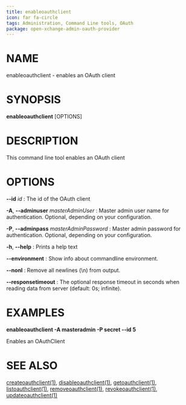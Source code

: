 ```yaml
---
title: enableoauthclient
icon: far fa-circle
tags: Administration, Command Line tools, OAuth
package: open-xchange-admin-oauth-provider
---
```


# NAME

enableoauthclient - enables an OAuth client

# SYNOPSIS

**enableoauthclient** [OPTIONS]

# DESCRIPTION

This command line tool enables an OAuth client

# OPTIONS

**--id** *id*
: The id of the OAuth client

**-A**, **--adminuser** *masterAdminUser*
:   Master admin user name for authentication. Optional, depending on your configuration.

**-P**, **--adminpass** *masterAdminPassword*
:   Master admin password for authentication. Optional, depending on your configuration.

**-h**, **--help**
: Prints a help text

**--environment**
:   Show info about commandline environment.

**--nonl**
:   Remove all newlines (\\n) from output.

**--responsetimeout**
: The optional response timeout in seconds when reading data from server (default: 0s; infinite).

# EXAMPLES

**enableoauthclient -A masteradmin -P secret --id 5**

Enables an OAuthClient

# SEE ALSO

[createoauthclient(1)](createoauthclient), [disableoauthclient(1)](disableoauthclient), [getoauthclient(1)](getoauthclient), [listoauthclient(1)](listoauthclient), [removeoauthclient(1)](removeoauthclient), [revokeoauthclient(1)](revokeoauthclient), [updateoauthclient(1)](updateoauthclient)